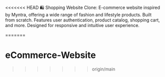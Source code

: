 <<<<<<< HEAD
🛍️ Shopping Website Clone: E-commerce website inspired by Myntra, offering a wide range of fashion and lifestyle products. Built from scratch. Features user authentication, product catalog, shopping cart, and more. Designed for responsive and intuitive user experience.




























=======
# eCommerce-Website
>>>>>>> origin/main
